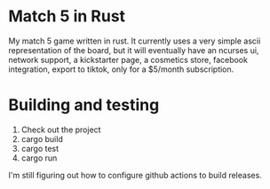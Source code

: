 # Match 5 in Rust
My match 5 game written in rust. It currently uses a very simple ascii representation of the board, but it will eventually have an ncurses ui, network support, a kickstarter page, a cosmetics store, facebook integration, export to tiktok, only for a $5/month subscription.

# Building and testing
1. Check out the project
2. cargo build
3. cargo test
4. cargo run

I'm still figuring out how to configure github actions to build releases.
